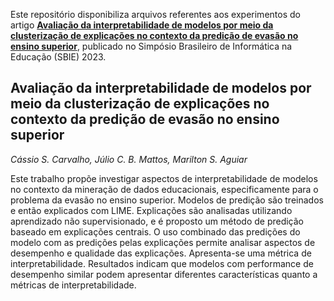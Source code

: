 
Este repositório disponibiliza arquivos referentes aos experimentos do artigo [**Avaliação da interpretabilidade de modelos por meio da clusterização de explicações no contexto da predição de evasão no ensino superior**](https://cbie.sbc.org.br/2023/anais-do-evento/), publicado no Simpósio Brasileiro de Informática na Educação (SBIE) 2023.

## Avaliação da interpretabilidade de modelos por meio da clusterização de explicações no contexto da predição de evasão no ensino superior

*Cássio S. Carvalho, Júlio C. B. Mattos, Marilton S. Aguiar*

Este trabalho propõe investigar aspectos de interpretabilidade de modelos no contexto da mineração de dados educacionais, especificamente para o problema da evasão no ensino superior. Modelos de predição são treinados e então explicados com LIME. Explicações são analisadas utilizando aprendizado não supervisionado, e é proposto um método de predição baseado em explicações centrais. O uso combinado das predições do modelo com as predições pelas explicações permite analisar aspectos de desempenho e qualidade das explicações. Apresenta-se uma métrica de interpretabilidade. Resultados indicam que modelos com performance de desempenho similar podem apresentar diferentes características quanto a métricas de interpretabilidade.
